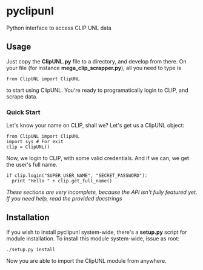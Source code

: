 pyclipunl
=========

Python interface to access CLIP UNL data

Usage
-----

Just copy the **ClipUNL.py** file to a directory, and develop from there.
On your file (for instance **mega_clip_scrapper.py**), all you need to type is

    from ClipUNL import ClipUNL

to start using ClipUNL. You're ready to programatically login to CLIP, and scrape data.

### Quick Start
Let's know your name on CLIP, shall we? Let's get us a ClipUNL object:

    from ClipUNL import ClipUNL
    import sys # For exit
    clip = ClipUNL()
    
Now, we login to CLIP, with some valid credentials. And if we can, we get the user's full name.

    if clip.login("SUPER_USER_NAME", "SECRET_PASSWORD"):
      print "Hello " + clip.get_full_name()

_These sections are very incomplete, because the API isn't fully featured yet. If you need help, read the provided docstrings_

Installation
------------

If you wish to install pyclipunl system-wide, there's a **setup.py** script for module installation.
To install this module system-wide, issue as root:

    ./setup.py install

Now you are able to import the ClipUNL module from anywhere.
